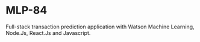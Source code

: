 # MLP-84
Full-stack transaction prediction application with Watson Machine Learning, Node.Js, React.Js and Javascript.
